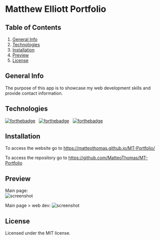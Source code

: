 # Matthew Elliott Portfolio

## Table of Contents
1. [General Info](#general-info)
2. [Technologies](#technologies)
3. [Installation](#installation)
5. [Preview](#Preview)
6. [License](#License)

## General Info
The purpose of this app is to showcase my web development skills and provide contact information.

## Technologies 
[![forthebadge](https://forthebadge.com/images/badges/uses-js.svg)](https://forthebadge.com) &nbsp; [![forthebadge](https://forthebadge.com/images/badges/uses-css.svg)](https://forthebadge.com) &nbsp; [![forthebadge](https://forthebadge.com/images/badges/uses-html.svg)](https://forthebadge.com)

## Installation
To access the website go to https://matteothomas.github.io/MT-Portfolio/

To access the repository go to https://github.com/MatteoThomas/MT-Portfolio

## Preview
Main page:  
![screenshot](assets/img/portfolio_main.png)

Main page > web dev:
![screenshot](assets/img/portfolio_web.png)

## License
Licensed under the MIT license.
	
